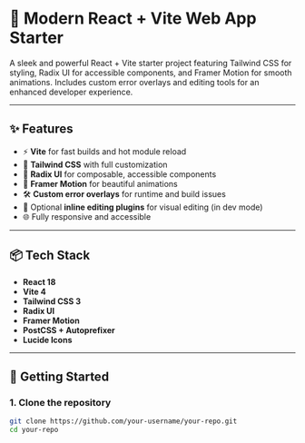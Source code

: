 # 🚀 Modern React + Vite Web App Starter

A sleek and powerful React + Vite starter project featuring Tailwind CSS for styling, Radix UI for accessible components, and Framer Motion for smooth animations. Includes custom error overlays and editing tools for an enhanced developer experience.

---

## ✨ Features

- ⚡ **Vite** for fast builds and hot module reload
- 🎨 **Tailwind CSS** with full customization
- 🧱 **Radix UI** for composable, accessible components
- 🎥 **Framer Motion** for beautiful animations
- 🛠️ **Custom error overlays** for runtime and build issues
- 🧩 Optional **inline editing plugins** for visual editing (in dev mode)
- 🌐 Fully responsive and accessible

---

## 📦 Tech Stack

- **React 18**
- **Vite 4**
- **Tailwind CSS 3**
- **Radix UI**
- **Framer Motion**
- **PostCSS + Autoprefixer**
- **Lucide Icons**

---

## 🚀 Getting Started

### 1. Clone the repository

```bash
git clone https://github.com/your-username/your-repo.git
cd your-repo
